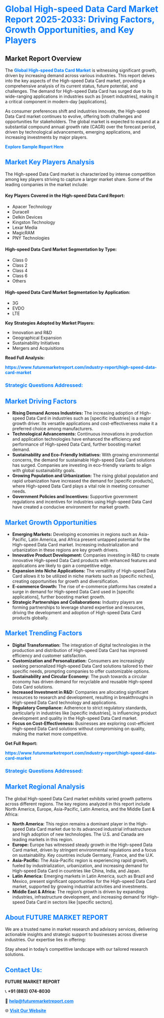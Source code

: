 <h1 style="color: #007BFF;">Global High-speed Data Card Market Report 2025-2033: Driving Factors, Growth Opportunities, and Key Players</h1>

<section id="overview">
<h2>Market Report Overview</h2>
<p>The <a href="https://www.futuremarketreport.com/industry-report/high-speed-data-card-market" style="color: #007BFF; text-decoration: none;"><strong>Global High-speed Data Card Market</strong></a> is witnessing significant growth, driven by increasing demand across various industries. This report delves into the key aspects of the High-speed Data Card market, providing a comprehensive analysis of its current status, future potential, and challenges. The demand for High-speed Data Card has surged due to its wide-ranging applications in industries such as [insert industries], making it a critical component in modern-day [applications].</p>
<p>As consumer preferences shift and industries innovate, the High-speed Data Card market continues to evolve, offering both challenges and opportunities for stakeholders. The global market is expected to expand at a substantial compound annual growth rate (CAGR) over the forecast period, driven by technological advancements, emerging applications, and increasing investments by major players.</p>
</section>

<section id="overview">
<p><a href="https://www.futuremarketreport.com/request-sample/reportId=54949" style="color: #007BFF; text-decoration: none;"><strong>Explore Sample Report Here</strong></a></p>
</section>

<section id="key-players">
<h2 style="color: #007BFF;">Market Key Players Analysis</h2>
<p>The High-speed Data Card market is characterized by intense competition among key players striving to capture a larger market share. Some of the leading companies in the market include:</p>
<h4>Key Players Covered in the High-speed Data Card Report:</h4>
<ul><li>Apacer Technology</li><li>Duracell</li><li>Delkin Devices</li><li>Kingston Technology</li><li>Lexar Media</li><li>MagicRAM</li><li>PNY Technologies</li></ul>
<h4>High-speed Data Card Market Segmentation by Type:</h4>
<ul><li>Class 0</li><li>Class 2</li><li>Class 4</li><li>Class 6</li><li>Others</li></ul>

<h4>High-speed Data Card Market Segmentation by Application:</h4>
<ul><li>3G</li><li>EVDO</li><li>LTE</li></ul>
<p><strong>Key Strategies Adopted by Market Players:</strong></p>
<ul>
<li>Innovation and R&D</li>
<li>Geographical Expansion</li>
<li>Sustainability Initiatives</li>
<li>Mergers and Acquisitions</li>
</ul>
</section>

<section>
<p><strong>Read Full Analysis: </strong></p><a href="https://www.futuremarketreport.com/industry-report/high-speed-data-card-market" style="color: #007BFF; text-decoration: none;"><strong>https://www.futuremarketreport.com/industry-report/high-speed-data-card-market</strong></a>
<h3 style="color: #007BFF;">Strategic Questions Addressed:</h3>
</section>

<section id="driving-factors">
<h2 style="color: #007BFF;">Market Driving Factors</h2>
<ul>
<li><strong>Rising Demand Across Industries:</strong> The increasing adoption of High-speed Data Card in industries such as [specific industries] is a major growth driver. Its versatile applications and cost-effectiveness make it a preferred choice among manufacturers.</li>
<li><strong>Technological Advancements:</strong> Continuous innovations in production and application technologies have enhanced the efficiency and performance of High-speed Data Card, further boosting market demand.</li>
<li><strong>Sustainability and Eco-Friendly Initiatives:</strong> With growing environmental concerns, the demand for sustainable High-speed Data Card solutions has surged. Companies are investing in eco-friendly variants to align with global sustainability goals.</li>
<li><strong>Growing Population and Urbanization:</strong> The rising global population and rapid urbanization have increased the demand for [specific products], where High-speed Data Card plays a vital role in meeting consumer needs.</li>
<li><strong>Government Policies and Incentives:</strong> Supportive government regulations and incentives for industries using High-speed Data Card have created a conducive environment for market growth.</li>
</ul>
</section>

<section id="growth-opportunities">
<h2 style="color: #007BFF;">Market Growth Opportunities</h2>
<ul>
<li><strong>Emerging Markets:</strong> Developing economies in regions such as Asia-Pacific, Latin America, and Africa present untapped potential for the High-speed Data Card market. Increasing industrialization and urbanization in these regions are key growth drivers.</li>
<li><strong>Innovative Product Development:</strong> Companies investing in R&D to create innovative High-speed Data Card products with enhanced features and applications are likely to gain a competitive edge.</li>
<li><strong>Expansion into Niche Applications:</strong> The versatility of High-speed Data Card allows it to be utilized in niche markets such as [specific niches], creating opportunities for growth and diversification.</li>
<li><strong>E-commerce Growth:</strong> The rise of e-commerce platforms has created a surge in demand for High-speed Data Card used in [specific applications], further boosting market growth.</li>
<li><strong>Strategic Partnerships and Collaborations:</strong> Industry players are forming partnerships to leverage shared expertise and resources, driving the development and adoption of High-speed Data Card products globally.</li>
</ul>
</section>

<section id="trending-factors">
<h2 style="color: #007BFF;">Market Trending Factors</h2>
<ul>
<li><strong>Digital Transformation:</strong> The integration of digital technologies in the production and distribution of High-speed Data Card has improved efficiency and customer satisfaction.</li>
<li><strong>Customization and Personalization:</strong> Consumers are increasingly seeking personalized High-speed Data Card solutions tailored to their specific needs, prompting companies to offer customizable options.</li>
<li><strong>Sustainability and Circular Economy:</strong> The push towards a circular economy has driven demand for recyclable and reusable High-speed Data Card solutions.</li>
<li><strong>Increased Investment in R&D:</strong> Companies are allocating significant resources to research and development, resulting in breakthroughs in High-speed Data Card technology and applications.</li>
<li><strong>Regulatory Compliance:</strong> Adherence to strict regulatory standards, particularly in industries like [specific industries], is influencing product development and quality in the High-speed Data Card market.</li>
<li><strong>Focus on Cost-Effectiveness:</strong> Businesses are exploring cost-efficient High-speed Data Card solutions without compromising on quality, making the market more competitive.</li>
</ul>
</section>

<section>
<p><strong>Get Full Report: </strong></p><a href="https://www.futuremarketreport.com/industry-report/high-speed-data-card-market" style="color: #007BFF; text-decoration: none;"><strong>https://www.futuremarketreport.com/industry-report/high-speed-data-card-market</strong></a>
<h3 style="color: #007BFF;">Strategic Questions Addressed:</h3>
</section>


<section id="regional-analysis">
<h2 style="color: #007BFF;">Market Regional Analysis</h2>
<p>The global High-speed Data Card market exhibits varied growth patterns across different regions. The key regions analyzed in this report include North America, Europe, Asia-Pacific, Latin America, and the Middle East & Africa:</p>
<ul>
<li><strong>North America:</strong> This region remains a dominant player in the High-speed Data Card market due to its advanced industrial infrastructure and high adoption of new technologies. The U.S. and Canada are leading markets in this region.</li>
<li><strong>Europe:</strong> Europe has witnessed steady growth in the High-speed Data Card market, driven by stringent environmental regulations and a focus on sustainability. Key countries include Germany, France, and the U.K.</li>
<li><strong>Asia-Pacific:</strong> The Asia-Pacific region is experiencing rapid growth, fueled by industrialization, urbanization, and increasing demand for High-speed Data Card in countries like China, India, and Japan.</li>
<li><strong>Latin America:</strong> Emerging markets in Latin America, such as Brazil and Mexico, present significant opportunities for the High-speed Data Card market, supported by growing industrial activities and investments.</li>
<li><strong>Middle East & Africa:</strong> The region’s growth is driven by expanding industries, infrastructure development, and increasing demand for High-speed Data Card in sectors like [specific sectors].</li>
</ul>
</section>

<footer>
<h2 style="color: #007BFF;">About FUTURE MARKET REPORT</h2>
<p>We are a trusted name in market research and advisory services, delivering actionable insights and strategic support to businesses across diverse industries. Our expertise lies in offering:</p>

<p>Stay ahead in today’s competitive landscape with our tailored research solutions.</p>

<h2 style="color: #007BFF;">Contact Us:</h2>
<p><strong>FUTURE MARKET REPORT</strong></p>
<p>📞 <strong>+91 (883) 074-8030</strong></p>
<p>📧 <strong><a href="mailto:help@futuremarketreport.com" style="color: #007BFF;">help@futuremarketreport.com</a></strong></p>
<p>🌐 <strong><a href="https://www.futuremarketreport.com/" style="color: #007BFF;">Visit Our Website</a></strong></p>
</footer>